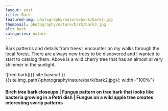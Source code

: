 ```yaml
---
layout: post
title: Bark
featured-img: photography/nature/bark/bark1.jpg
thumbnail: photography/nature/bark/bark3.jpg
alt: bark
categories: nature
---
```


Bark patterns and details from trees I encounter on my walks through the local forest. There are always new trees to be discovered and I wanted to start to catalog them. Above is a wild cherry tree that has an almost silvery shimmer in the sunlight.

![tree bark]({{ site.baseurl }}{{site.img_path}}photography/nature/bark/bark2.jpg){: width="100%"}

#### Birch tree bark closeups | Fungus pattern on tree bark that looks like bacteria growing in a Petri dish | Fungus on a wild apple tree creates interesting swirly patterns
